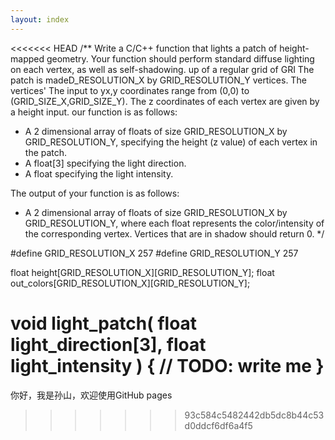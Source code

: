```yaml
---
layout: index
---
```

<<<<<<< HEAD
/**
Write a C/C++ function that lights a patch of height-mapped geometry.
Your function should perform standard diffuse lighting on each vertex, as well as self-shadowing.
 up of a regular grid of GRI
The patch is madeD_RESOLUTION_X by GRID_RESOLUTION_Y vertices.
The vertices' 
The input to yx,y coordinates range from (0,0) to (GRID_SIZE_X,GRID_SIZE_Y). The z coordinates of each vertex are given by a height input.
our function is as follows:
- A 2 dimensional array of floats of size GRID_RESOLUTION_X by GRID_RESOLUTION_Y, specifying the height (z value) of each vertex in the patch.
- A float[3] specifying the light direction.
- A float specifying the light intensity.

The output of your function is as follows:
- A 2 dimensional array of floats of size GRID_RESOLUTION_X by GRID_RESOLUTION_Y, where each float represents the color/intensity of the corresponding vertex. 
  Vertices that are in shadow should return 0.
*/

#define GRID_RESOLUTION_X  257
#define GRID_RESOLUTION_Y  257

float height[GRID_RESOLUTION_X][GRID_RESOLUTION_Y];
float out_colors[GRID_RESOLUTION_X][GRID_RESOLUTION_Y];

void light_patch( float light_direction[3], float light_intensity )
{
	// TODO: write me
}
=======
你好，我是孙山，欢迎使用GitHub pages
>>>>>>> 93c584c5482442db5dc8b44c53d0ddcf6df6a4f5
